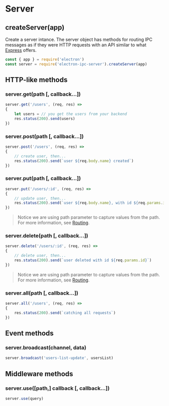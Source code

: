 Server
===

## createServer(app)
Create a server intance. The server object has methods for routing IPC messages as if they were HTTP requests with an API similar to what [Express](https://github.com/expressjs/express) offers.
```javascript
const { app } = require('electron')
const server = require('electron-ipc-server').createServer(app)
```

## HTTP-like methods

### server.get(path [, callback...])
```javascript
server.get('/users', (req, res) =>
{
    let users = // you get the users from your backend
    res.status(200).send(users)
})
```

### server.post(path [, callback...])
```javascript
server.post('/users', (req, res) =>
{
    // create user, then...
    res.status(200).send(`user ${req.body.name} created`)
})
```

### server.put(path [, callback...])
```javascript
server.put('/users/:id', (req, res) =>
{
    // update user, then...
    res.status(200).send(`user ${req.body.name}, with id ${req.params.id}, updated`)
})
```
> Notice we are using path parameter to capture values from the path. For more information, see [Routing](routing.md).

### server.delete(path [, callback...])
```javascript
server.delete('/users/:id', (req, res) =>
{
    // delete user, then...
    res.status(200).send(`user deleted with id ${req.params.id}`)
})
```
> Notice we are using path parameter to capture values from the path. For more information, see [Routing](routing.md).

### server.all(path [, callback...])
```javascript
server.all('/users', (req, res) =>
{
    res.status(200).send(`catching all requests`)
})
```

## Event methods

### server.broadcast(channel, data)
```javascript
server.broadcast('users-list-update', usersList)
```

## Middleware methods

### server.use([path,] callback [, callback...])
```javascript
server.use(query)
```
